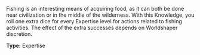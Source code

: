 Fishing is an interesting means of acquiring food, as it can both be done near civilization or in the middle of the wilderness. With this Knowledge, you roll one extra dice for every Expertise level for actions related to fishing activities. The effect of the extra successes depends on Worldshaper discretion.

__Type:__ Expertise